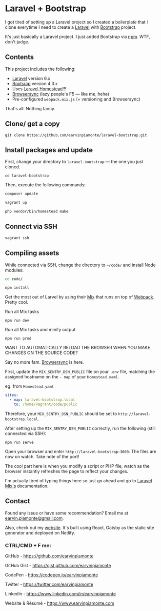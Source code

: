 # Laravel + Bootstrap

I got tired of setting up a Laravel project so I created a boilerplate that I clone everytime I need to create a [Laravel](https://laravel.com/) with [Bootstrap](https://getbootstrap.com/) project.

It's just basically a Laravel project. I just added Bootstrap via [npm](https://www.npmjs.com). WTF, don't judge.

## Contents

This project includes the following:

-   [Laravel](https://laravel.com/) version 6.x
-   [Bootsrap](https://getbootstrap.com/) version 4.3.x
-   Uses [Laravel Homestead](https://laravel.com/docs/6.x/homestead)!!!
-   [Browsersync](https://www.browsersync.io/) (lazy people's F5 &mdash; like me, hehe)
-   Pre-configured `webpack.mix.js` (+ versioning and Browsersync)

That's all. Nothing fancy.

## Clone/ get a copy

```
git clone https://github.com/earvinpiamonte/laravel-bootstrap.git
```

## Install packages and update

First, change your directory to `laravel-bootstrap` &mdash; the one you just cloned.

```
cd laravel-bootstrap
```

Then, execute the following commands:

```bash
composer update
```
```bash
vagrant up
```
```bash
php vendor/bin/homestead make
```

## Connect via SSH

```bash
vagrant ssh
```


## Compiling assets

While connected via SSH, change the directory to `~/code/` and install Node modules:

```bash
cd code/
```
```bash
npm install
```

Get the most out of Larvel by using their [Mix](https://laravel.com/docs/6.0/mix) that runs on top of [Webpack](https://webpack.js.org/). Pretty cool.

Run all Mix tasks

```
npm run dev
```

Run all Mix tasks and minify output

```
npm run prod
```

WANT TO AUTOMATICALLY RELOAD THE BROWSER WHEN YOU MAKE CHANGES ON THE SOURCE CODE?

Say no more fam. [Browsersync](https://www.browsersync.io/) is here.

First, update the `MIX_SENTRY_DSN_PUBLIC` file on your `.env` file, matching the assigned hostname on the `- map` of your `Homestead.yaml`.

eg. from `Homestead.yaml`
```yaml
sites:
  - map: laravel-bootstrap.local
    to: /home/vagrant/code/public
```

Therefore, your `MIX_SENTRY_DSN_PUBLIC` should be set to `http://laravel-bootstrap.local`.


After setting up the `MIX_SENTRY_DSN_PUBLIC` correctly, run the following (still connected via SSH):

```
npm run serve
```

Open your browser and enter `http://laravel-bootstrap:3000`. The files are now on watch. Take note of the port!


The cool part here is when you modify a script or PHP file, watch as the browser instantly refreshes the page to reflect your changes.

I'm actually tired of typing things here so just go ahead and go to [Laravel Mix's](https://laravel.com/docs/6.0/mix) documentation.


## Contact

Found any issue or have some recommendation? Email me at [earvin.piamonte@gmail.com](mailto:earvin.piamonte@gmail.com).

Also, check out my [website](https://earvinpiamonte.com). It's built using React, Gatsby as the static site generator and deployed on Netlify.

### CTRL/CMD + F me:

GitHub - https://github.com/earvinpiamonte

GitHub Gist - https://gist.github.com/earvinpiamonte

CodePen - https://codepen.io/earvinpiamonte

Twitter - https://twitter.com/earvinpiamonte

LinkedIn - https://www.linkedin.com/in/earvinpiamonte

Website & Résumé - https://www.earvinpiamonte.com
